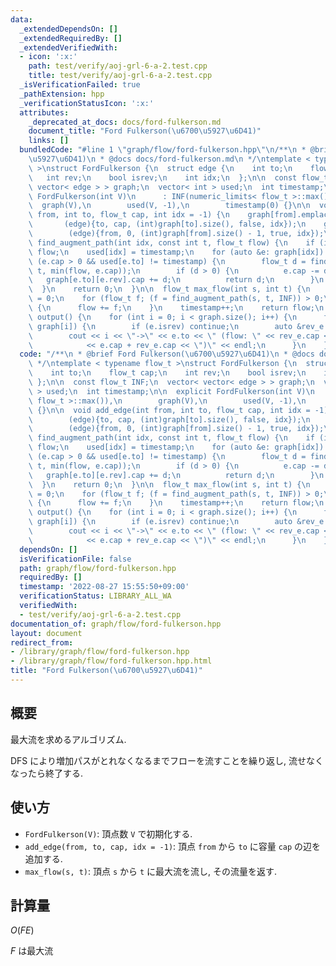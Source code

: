 ```yaml
---
data:
  _extendedDependsOn: []
  _extendedRequiredBy: []
  _extendedVerifiedWith:
  - icon: ':x:'
    path: test/verify/aoj-grl-6-a-2.test.cpp
    title: test/verify/aoj-grl-6-a-2.test.cpp
  _isVerificationFailed: true
  _pathExtension: hpp
  _verificationStatusIcon: ':x:'
  attributes:
    _deprecated_at_docs: docs/ford-fulkerson.md
    document_title: "Ford Fulkerson(\u6700\u5927\u6D41)"
    links: []
  bundledCode: "#line 1 \"graph/flow/ford-fulkerson.hpp\"\n/**\n * @brief Ford Fulkerson(\u6700\
    \u5927\u6D41)\n * @docs docs/ford-fulkerson.md\n */\ntemplate < typename flow_t\
    \ >\nstruct FordFulkerson {\n  struct edge {\n    int to;\n    flow_t cap;\n \
    \   int rev;\n    bool isrev;\n    int idx;\n  };\n\n  const flow_t INF;\n  vector<\
    \ vector< edge > > graph;\n  vector< int > used;\n  int timestamp;\n\n  explicit\
    \ FordFulkerson(int V)\n      : INF(numeric_limits< flow_t >::max()),\n      \
    \  graph(V),\n        used(V, -1),\n        timestamp(0) {}\n\n  void add_edge(int\
    \ from, int to, flow_t cap, int idx = -1) {\n    graph[from].emplace_back(\n \
    \       (edge){to, cap, (int)graph[to].size(), false, idx});\n    graph[to].emplace_back(\n\
    \        (edge){from, 0, (int)graph[from].size() - 1, true, idx});\n  }\n\n  flow_t\
    \ find_augment_path(int idx, const int t, flow_t flow) {\n    if (idx == t) return\
    \ flow;\n    used[idx] = timestamp;\n    for (auto &e: graph[idx]) {\n      if\
    \ (e.cap > 0 && used[e.to] != timestamp) {\n        flow_t d = find_augment_path(e.to,\
    \ t, min(flow, e.cap));\n        if (d > 0) {\n          e.cap -= d;\n       \
    \   graph[e.to][e.rev].cap += d;\n          return d;\n        }\n      }\n  \
    \  }\n    return 0;\n  }\n\n  flow_t max_flow(int s, int t) {\n    flow_t flow\
    \ = 0;\n    for (flow_t f; (f = find_augment_path(s, t, INF)) > 0;\n         timestamp++)\
    \ {\n      flow += f;\n    }\n    timestamp++;\n    return flow;\n  }\n\n  void\
    \ output() {\n    for (int i = 0; i < graph.size(); i++) {\n      for (auto &e:\
    \ graph[i]) {\n        if (e.isrev) continue;\n        auto &rev_e = graph[e.to][e.rev];\n\
    \        cout << i << \"->\" << e.to << \" (flow: \" << rev_e.cap << \"/\"\n \
    \            << e.cap + rev_e.cap << \")\" << endl;\n      }\n    }\n  }\n};\n"
  code: "/**\n * @brief Ford Fulkerson(\u6700\u5927\u6D41)\n * @docs docs/ford-fulkerson.md\n\
    \ */\ntemplate < typename flow_t >\nstruct FordFulkerson {\n  struct edge {\n\
    \    int to;\n    flow_t cap;\n    int rev;\n    bool isrev;\n    int idx;\n \
    \ };\n\n  const flow_t INF;\n  vector< vector< edge > > graph;\n  vector< int\
    \ > used;\n  int timestamp;\n\n  explicit FordFulkerson(int V)\n      : INF(numeric_limits<\
    \ flow_t >::max()),\n        graph(V),\n        used(V, -1),\n        timestamp(0)\
    \ {}\n\n  void add_edge(int from, int to, flow_t cap, int idx = -1) {\n    graph[from].emplace_back(\n\
    \        (edge){to, cap, (int)graph[to].size(), false, idx});\n    graph[to].emplace_back(\n\
    \        (edge){from, 0, (int)graph[from].size() - 1, true, idx});\n  }\n\n  flow_t\
    \ find_augment_path(int idx, const int t, flow_t flow) {\n    if (idx == t) return\
    \ flow;\n    used[idx] = timestamp;\n    for (auto &e: graph[idx]) {\n      if\
    \ (e.cap > 0 && used[e.to] != timestamp) {\n        flow_t d = find_augment_path(e.to,\
    \ t, min(flow, e.cap));\n        if (d > 0) {\n          e.cap -= d;\n       \
    \   graph[e.to][e.rev].cap += d;\n          return d;\n        }\n      }\n  \
    \  }\n    return 0;\n  }\n\n  flow_t max_flow(int s, int t) {\n    flow_t flow\
    \ = 0;\n    for (flow_t f; (f = find_augment_path(s, t, INF)) > 0;\n         timestamp++)\
    \ {\n      flow += f;\n    }\n    timestamp++;\n    return flow;\n  }\n\n  void\
    \ output() {\n    for (int i = 0; i < graph.size(); i++) {\n      for (auto &e:\
    \ graph[i]) {\n        if (e.isrev) continue;\n        auto &rev_e = graph[e.to][e.rev];\n\
    \        cout << i << \"->\" << e.to << \" (flow: \" << rev_e.cap << \"/\"\n \
    \            << e.cap + rev_e.cap << \")\" << endl;\n      }\n    }\n  }\n};\n"
  dependsOn: []
  isVerificationFile: false
  path: graph/flow/ford-fulkerson.hpp
  requiredBy: []
  timestamp: '2022-08-27 15:55:50+09:00'
  verificationStatus: LIBRARY_ALL_WA
  verifiedWith:
  - test/verify/aoj-grl-6-a-2.test.cpp
documentation_of: graph/flow/ford-fulkerson.hpp
layout: document
redirect_from:
- /library/graph/flow/ford-fulkerson.hpp
- /library/graph/flow/ford-fulkerson.hpp.html
title: "Ford Fulkerson(\u6700\u5927\u6D41)"
---
```

## 概要

最大流を求めるアルゴリズム.

DFS により増加パスがとれなくなるまでフローを流すことを繰り返し, 流せなくなったら終了する.

## 使い方

* `FordFulkerson(V)`: 頂点数 `V` で初期化する.
* `add_edge(from, to, cap, idx = -1)`: 頂点 `from` から `to` に容量 `cap` の辺を追加する.
* `max_flow(s, t)`: 頂点 `s` から `t` に最大流を流し, その流量を返す.

## 計算量

$O(FE)$

$F$ は最大流
